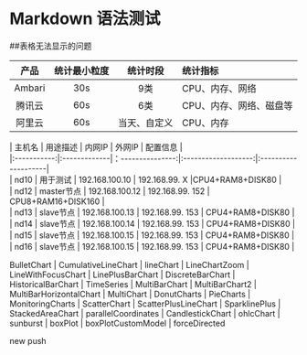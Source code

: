 # Markdown 语法测试
##表格无法显示的问题

|   产品    |     统计最小粒度  |   统计时段    |   统计指标    |
|:---------:|:---------------:|:------------:|:------------|
|   Ambari |    30s          |     9类      | CPU、内存、网络 |
|   腾讯云  |    60s          |     6类      | CPU、内存、网络、磁盘等 |
|   阿里云  |    60s          | 当天、自定义  | CPU、内存      |

|   主机名     |   用途描述    |   内网IP         |       外网IP         |      配置信息        |  
|:-----------:|:-------------|：---------------:|:-------------------:|:--------------------|  
|   nd10      | 用于测试      |   192.168.100.10 |   192.168.99. X      |CPU4+RAM8+DISK80 |  
|   nd12      | master节点          |   192.168.100.12 |   192.168.99. 152   | CPU8+RAM16+DISK160 |   
|   nd13      | slave节点          |   192.168.100.13 |   192.168.99. 153   | CPU4+RAM8+DISK80   |  
|   nd14      | slave节点          |   192.168.100.14 |   192.168.99. 153   | CPU4+RAM8+DISK80   |  
|   nd15      | slave节点          |   192.168.100.15 |   192.168.99. 153   | CPU4+RAM8+DISK80   |  
|   nd16      | slave节点          |   192.168.100.15 |   192.168.99. 153   | CPU4+RAM8+DISK80   |  

BulletChart | CumulativeLineChart | lineChart | LineChartZoom | LineWithFocusChart | LinePlusBarChart | DiscreteBarChart | HistoricalBarChart | TimeSeries | MultiBarChart | MultiBarChart2 | MultiBarHorizontalChart | MultiChart | DonutCharts | PieCharts | MonitoringCharts | ScatterChart | ScatterPlusLineChart | SparklinePlus | StackedAreaChart | parallelCoordinates | CandlestickChart | ohlcChart | sunburst | boxPlot | boxPlotCustomModel | forceDirected

new push